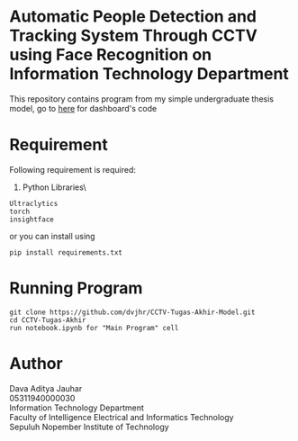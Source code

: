 # Automatic People Detection and Tracking System Through CCTV using Face Recognition on Information Technology Department

This repository contains program from my simple undergraduate thesis model, go to [here](https://github.com/dvjhr/CCTV-Tugas-Akhir) for dashboard's code

# Requirement
Following requirement is required:
1) Python Libraries\
```
Ultraclytics
torch
insightface
```
or you can install using 
```
pip install requirements.txt
```

# Running Program

```
git clone https://github.com/dvjhr/CCTV-Tugas-Akhir-Model.git
cd CCTV-Tugas-Akhir
run notebook.ipynb for "Main Program" cell
```

# Author 
Dava Aditya Jauhar\
05311940000030\
Information Technology Department\
Faculty of Intelligence Electrical and Informatics Technology\
Sepuluh Nopember Institute of Technology